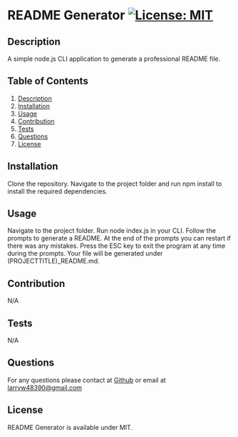 
# README Generator [![License: MIT](https://img.shields.io/badge/License-MIT-yellow.svg)](https://opensource.org/licenses/MIT)
## Description
    
A simple node.js CLI application to generate a professional README file.

## Table of Contents

1. [Description](#Description)
1. [Installation](#Installation)
1. [Usage](#Usage)
1. [Contribution](#Contribution)
1. [Tests](#Tests)
1. [Questions](#Questions)
1. [License](#License)

## Installation

Clone the repository. Navigate to the project folder and run npm install to install the required dependencies.

## Usage

Navigate to the project folder. Run node index.js in your CLI. Follow the prompts to generate a README. At the end of the prompts you can restart if there was any mistakes. Press the ESC key to exit the program at any time during the prompts. Your file will be generated under (PROJECTTITLE)_README.md.

## Contribution

N/A

## Tests

N/A

## Questions

For any questions please contact at [Github](https://www.github.com/larwis95) or email at larryw48390@gmail.com

## License

README Generator is available under MIT.

